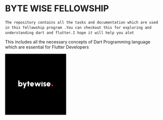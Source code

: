 # BYTE WISE FELLOWSHIP
`The repository contains all the tasks and documentation which are used in this fellowship program .You can checkout this for exploring and understanding dart and flutter.I hope it will help you alot `

This includes all the necessary concepts of Dart Programming language which are essential for Flutter Developers


![APPLICATION DEVELOPMENT](thebytewise_logo.jpeg)


